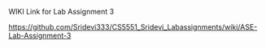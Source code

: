 WIKI Link for Lab Assignment 3

https://github.com/Sridevi333/CS5551_Sridevi_Labassignments/wiki/ASE-Lab-Assignment-3
